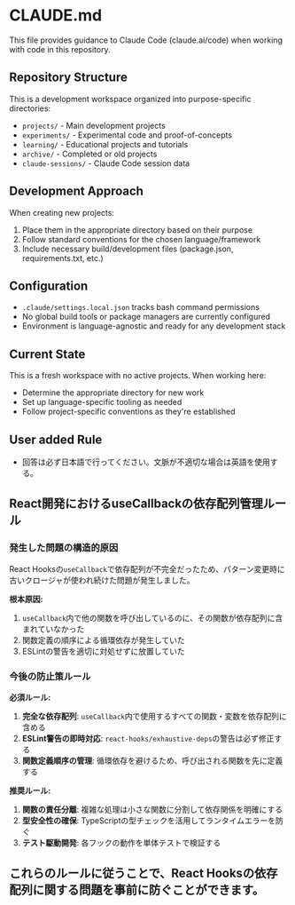 # CLAUDE.md

This file provides guidance to Claude Code (claude.ai/code) when working with code in this repository.

## Repository Structure

This is a development workspace organized into purpose-specific directories:

- `projects/` - Main development projects
- `experiments/` - Experimental code and proof-of-concepts  
- `learning/` - Educational projects and tutorials
- `archive/` - Completed or old projects
- `claude-sessions/` - Claude Code session data

## Development Approach

When creating new projects:
1. Place them in the appropriate directory based on their purpose
2. Follow standard conventions for the chosen language/framework
3. Include necessary build/development files (package.json, requirements.txt, etc.)

## Configuration

- `.claude/settings.local.json` tracks bash command permissions
- No global build tools or package managers are currently configured
- Environment is language-agnostic and ready for any development stack

## Current State

This is a fresh workspace with no active projects. When working here:
- Determine the appropriate directory for new work
- Set up language-specific tooling as needed
- Follow project-specific conventions as they're established

## User added Rule 
- 回答は必ず日本語で行ってください。文脈が不適切な場合は英語を使用する。

## React開発におけるuseCallbackの依存配列管理ルール

### 発生した問題の構造的原因
React Hooksの`useCallback`で依存配列が不完全だったため、パターン変更時に古いクロージャが使われ続けた問題が発生しました。

**根本原因:**
1. `useCallback`内で他の関数を呼び出しているのに、その関数が依存配列に含まれていなかった
2. 関数定義の順序による循環依存が発生していた
3. ESLintの警告を適切に対処せずに放置していた

### 今後の防止策ルール

**必須ルール:**
1. **完全な依存配列**: `useCallback`内で使用するすべての関数・変数を依存配列に含める
2. **ESLint警告の即時対応**: `react-hooks/exhaustive-deps`の警告は必ず修正する
3. **関数定義順序の管理**: 循環依存を避けるため、呼び出される関数を先に定義する

**推奨ルール:**
1. **関数の責任分離**: 複雑な処理は小さな関数に分割して依存関係を明確にする
2. **型安全性の確保**: TypeScriptの型チェックを活用してランタイムエラーを防ぐ
3. **テスト駆動開発**: 各フックの動作を単体テストで検証する

これらのルールに従うことで、React Hooksの依存配列に関する問題を事前に防ぐことができます。
- 
